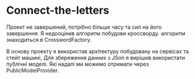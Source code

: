 # Connect-the-letters

Проект не завершений, потрібно більше часу та сил на його завершення. 
Я недооцінив алгоритм побудови кроссворду. алгоритм знаходиться в CrosswordFactory. 

В основу проекту я використав архітектуру побудовану на сервісах та стейт машині,
Для збереження данних з JSon я вирішив використати публічні моделі. Які надалі ми можемо отримати через PublicModelProvider.